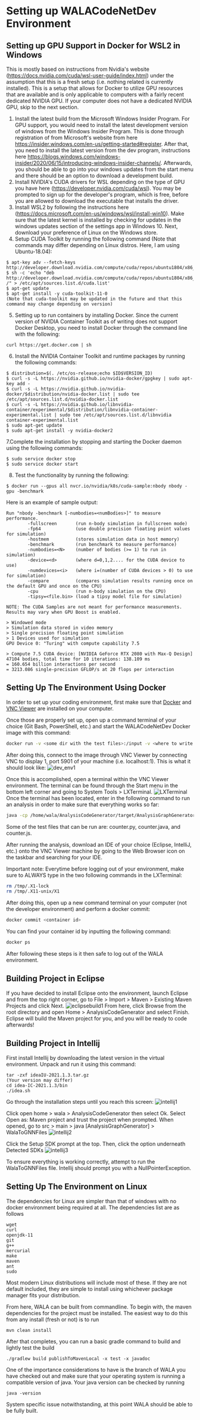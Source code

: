 # Setting up WALACodeNetDev Environment

## Setting up GPU Support in Docker for WSL2 in Windows
This is mostly based on instructions from Nvidia's website (https://docs.nvidia.com/cuda/wsl-user-guide/index.html) under the assumption that this is a fresh setup (i.e. nothing related is currently installed). This is a setup that allows for Docker to utilize GPU resources that are available and is only applicable to computers with a fairly recent dedicated NVIDIA GPU. If your computer does not have a dedicated NVIDIA GPU, skip to the next section.

1. Install the latest build from the Microsoft Windows Insider Program. For GPU support, you would need to install the latest development version of windows from the Windows Insider Program. This is done through registration of from Microsoft's website from here https://insider.windows.com/en-us/getting-started#register. After that, you need to install the latest version from the dev program, instructions here https://blogs.windows.com/windows-insider/2020/06/15/introducing-windows-insider-channels/. Afterwards, you should be able to go into your windows updates from the start menu and there should be an option to download a development build.
2. Install NVIDIA's CUDA drivers for WSL depending on the type of GPU you have here (https://developer.nvidia.com/cuda/wsl). You may be prompted to sign up for the developer's program, which is free, before you are allowed to download the executable that installs the driver.
3. Install WSL2 by following the instructions here (https://docs.microsoft.com/en-us/windows/wsl/install-win10). Make sure that the latest kernel is installed by checking for updates in the windows updates section of the settings app in Windows 10. Next, download your preference of Linux on the Windows store.
4. Setup CUDA Toolkit by running the following command (Note that commands may differ depending on Linux distros. Here, I am using Ubuntu-18.04):
```
$ apt-key adv --fetch-keys http://developer.download.nvidia.com/compute/cuda/repos/ubuntu1804/x86_64/7fa2af80.pub
$ sh -c 'echo "deb http://developer.download.nvidia.com/compute/cuda/repos/ubuntu1804/x86_64 /" > /etc/apt/sources.list.d/cuda.list'
$ apt-get update
$ apt-get install -y cuda-toolkit-11-0
(Note that cuda-toolkit may be updated in the future and that this command may change depending on version)
```
5. Setting up to run containers by installing Docker. Since the current version of NVIDIA Container Toolkit as of writing does not support Docker Desktop, you need to install Docker through the command line with the following:
```
curl https://get.docker.com | sh
```
6. Install the NVIDIA Container Toolkit and runtime packages by running the following commands:
```
$ distribution=$(. /etc/os-release;echo $ID$VERSION_ID)
$ curl -s -L https://nvidia.github.io/nvidia-docker/gpgkey | sudo apt-key add -
$ curl -s -L https://nvidia.github.io/nvidia-docker/$distribution/nvidia-docker.list | sudo tee /etc/apt/sources.list.d/nvidia-docker.list
$ curl -s -L https://nvidia.github.io/libnvidia-container/experimental/$distribution/libnvidia-container-experimental.list | sudo tee /etc/apt/sources.list.d/libnvidia container-experimental.list
$ sudo apt-get update
$ sudo apt-get install -y nvidia-docker2
```
7.Complete the installation by stopping and starting the Docker daemon using the following commands:
```
$ sudo service docker stop
$ sudo service docker start
```
8. Test the functionality by running the following:
```
$ docker run --gpus all nvcr.io/nvidia/k8s/cuda-sample:nbody nbody -gpu -benchmark
```
Here is an example of sample output:
```
Run "nbody -benchmark [-numbodies=<numBodies>]" to measure performance.
        -fullscreen       (run n-body simulation in fullscreen mode)
        -fp64             (use double precision floating point values for simulation)
        -hostmem          (stores simulation data in host memory)
        -benchmark        (run benchmark to measure performance)
        -numbodies=<N>    (number of bodies (>= 1) to run in simulation)
        -device=<d>       (where d=0,1,2.... for the CUDA device to use)
        -numdevices=<i>   (where i=(number of CUDA devices > 0) to use for simulation)
        -compare          (compares simulation results running once on the default GPU and once on the CPU)
        -cpu              (run n-body simulation on the CPU)
        -tipsy=<file.bin> (load a tipsy model file for simulation)

NOTE: The CUDA Samples are not meant for performance measurements. Results may vary when GPU Boost is enabled.

> Windowed mode
> Simulation data stored in video memory
> Single precision floating point simulation
> 1 Devices used for simulation
GPU Device 0: "Turing" with compute capability 7.5

> Compute 7.5 CUDA device: [NVIDIA GeForce RTX 2080 with Max-Q Design]
47104 bodies, total time for 10 iterations: 138.109 ms
= 160.654 billion interactions per second
= 3213.086 single-precision GFLOP/s at 20 flops per interaction

```


## Setting Up The Environment Using Docker
In order to set up your coding environment, first make sure that [Docker](https://www.docker.com/products/docker-desktop) and [VNC Viewer](https://www.realvnc.com/en/connect/download/viewer/) are installed on your computer. 

Once those are properly set up, open up a command terminal of your choice (Git Bash, PowerShell, etc.) and start the WALACodeNetDev Docker image with this command: 
```sh
docker run -v <some dir with the test files>:/input -v <where to write output>:/output -p 5901:5901 -t julianwindows/wala:walacodenetdev
```
After doing this, connect to the image through VNC Viewer by connecting VNC to display 1, port 5901 of your machine (i.e. localhost:1).
This is what it should look like:
![dev_env1](https://github.com/VQTran123/WALA/blob/dev_env_setup/GettingStarted-Assets/dev-env1.png)

Once this is accomplished, open a terminal within the VNC Viewer environment. The terminal can be found through the Start menu in the bottom left corner and going to System Tools > LXTerminal. 
![LXTerminal](https://github.com/VQTran123/WALA/blob/dev_env_setup/GettingStarted-Assets/LXTerminal.png)
Once the terminal has been located, enter in the following command to run an analysis in order to make sure that everything works so far:
```sh
java -cp /home/wala/AnalysisCodeGenerator/target/AnalysisGraphGenerator-0.0.1-SNAPSHOT.jar -DoutputDir=/output -DSDG=true com.ibm.wala.codeNet.WalaToGNNFiles /input/<one of the test files>
```
Some of the test files that can be run are: counter.py, counter.java, and counter.js.

After running the analysis, download an IDE of your choice (Eclipse, IntelliJ, etc.) onto the VNC Viewer machine by going to the Web Browser icon on the taskbar and searching for your IDE. 

Important note: Everytime before logging out of your environment, make sure to ALWAYS type in the two following commands in the LXTerminal:
```sh
rm /tmp/.X1-lock
rm /tmp/.X11-unix/X1
```
After doing this, open up a new command terminal on your computer (not the developer environment) and perform a docker commit:
```sh
docker commit <container id>
```
You can find your container id by inputting the following command:
```sh
docker ps
```
After following these steps is it then safe to log out of the WALA environment.
## Building Project in Eclipse

If you have decided to install Eclipse onto the environment, launch Eclipse and from the top right corner, go to File > Import > Maven > Existing Maven Projects and click Next. 
![eclipsebuild1](https://github.com/VQTran123/WALA/blob/dev_env_setup/GettingStarted-Assets/eclipsebuild1.png)
From here, click Browse from the root directory and open Home > AnalysisCodeGenerator and select Finish. Eclipse will build the Maven project for you, and you will be ready to code afterwards!

## Building Project in Intellij

First install Intellij by downloading the latest version in the virtual environment. Unpack and run it using this command:
```
tar -zxf ideaIU-2021.1.3.tar.gz
(Your version may differ)
cd idea-IC-2021.1.3/bin
./idea.sh
```

Go through the installation steps until you reach this screen:
![intellij1](https://github.com/VQTran123/WALA/blob/dev_env_setup/GettingStarted-Assets/intellij1.png)

Click open home > wala > AnalysisCodeGenerator then select Ok. 
Select Open as: Maven project and trust the project when prompted.
When opened, go to src > main > java [AnalysisGraphGenerator] > WalaToGNNFiles
![intellij2](https://github.com/VQTran123/WALA/blob/dev_env_setup/GettingStarted-Assets/intellij2.png)

Click the Setup SDK prompt at the top. Then, click the option underneath Detected SDKs
![intellij3](https://github.com/VQTran123/WALA/blob/dev_env_setup/GettingStarted-Assets/intellij3.png)

To ensure everything is working correctly, attempt to run the WalaToGNNFiles file. Intellij should prompt you with a NullPointerException.

## Setting Up The Environment on Linux
The dependencies for Linux are simpler than that of windows with no docker environment being required at all. The dependencies list are as follows
```aidl
wget
curl
openjdk-11
git
g++
mercurial
make
maven
ant
sudo
```
Most modern Linux distributions will include most of these. If they are not default included, they are simple to install using whichever package manager fits your distribution.

From here, WALA can be built from commandline. To begin with, the maven dependencies for the project must be installed. The easiest way to do this from any install (fresh or not) is to run 
```aidl
mvn clean install
```

After that completes, you can run a basic gradle command to build and lightly test the build
```aidl
./gradlew build publishToMavenLocal -x test -x javadoc
```

One of the importance considerations to have is the branch of WALA you have checked out and make sure that your operating system is running a compatible version of java. Your java version can be checked by running
```aidl
java -version
```

System specific issue notwithstanding, at this point WALA should be able to be fully built. 

